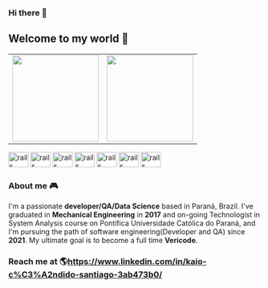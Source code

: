 ### Hi there 👋

<!--
**Kaio1394/kaio1394** is a ✨ _special_ ✨ repository because its `README.md` (this file) appears on your GitHub profile.

Here are some ideas to get you started:

- 🔭 I’m currently working on ...
- 🌱 I’m currently learning ...
- 👯 I’m looking to collaborate on ...
- 🤔 I’m looking for help with ...
- 💬 Ask me about ...
- 📫 How to reach me: ...
- 😄 Pronouns: ...
- ⚡ Fun fact: ...
-->

## Welcome to my world :rocket:


<table align="center">
  <row>
    <td>
     <!-- Card -->
      <img height='172' src='https://github-readme-stats.vercel.app/api?username=Kaio1394&show_icons=true&theme=react'>
    </td>
    <td>
      <img height='172' src='https://github-readme-stats.vercel.app/api/top-langs/?username=Kaio1394&layout=compact&theme=react'>
    </td>
  </row>

</table> 

<div style="display: inline_block">
   <img src ="https://user-images.githubusercontent.com/62676087/224092914-92b4f468-7ec6-40f9-a7c9-f8c9873a486a.png" alt="rails" width="40" height="30" style="max-width:100%;" />
    <img src="https://cdn.jsdelivr.net/gh/devicons/devicon/icons/python/python-original.svg" alt="rails" width="40" height="30" style="max-width:100%;" />

  <img src="https://user-images.githubusercontent.com/62676087/224094568-f144eb91-2633-4fbf-b561-047301bf2cfd.jpg" alt="rails" width="40" height="30" style="max-width:100%;" />
  <img src="https://cdn.jsdelivr.net/gh/devicons/devicon/icons/docker/docker-original.svg" alt="rails" width="40" height="30" style="max-width:100%;" />
  <img src ="https://cdn.jsdelivr.net/gh/devicons/devicon/icons/mysql/mysql-original.svg" alt="rails" width="40" height="30" style="max-width:100%;" />
  <img src="https://cdn.jsdelivr.net/gh/devicons/devicon/icons/cucumber/cucumber-plain.svg" alt="rails" width="40" height="30" style="max-width:100%;" />
  <img src="https://cdn.jsdelivr.net/gh/devicons/devicon/icons/selenium/selenium-original.svg" alt="rails" width="40" height="30" style="max-width:100%;" />
 
</div>

### About me :video_game:

I'm a passionate **developer/QA/Data Science** based in Paraná, Brazil. I've graduated in **Mechanical Engineering** in **2017** and on-going Technologist in System Analysis course on Pontífica Universidade Católica do Paraná, and I'm pursuing the path of software engineering(Developer and QA) since **2021**. My ultimate goal is to become a full time **Vericode**.

### Reach me at :earth_americas:https://www.linkedin.com/in/kaio-c%C3%A2ndido-santiago-3ab473b0/
